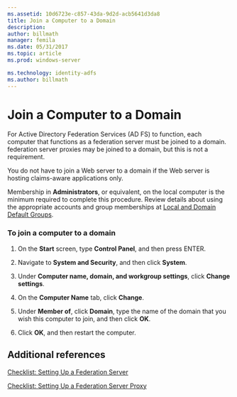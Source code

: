 ```yaml
---
ms.assetid: 10d6723e-c857-43da-9d2d-acb5641d3da8
title: Join a Computer to a Domain
description:
author: billmath
manager: femila
ms.date: 05/31/2017
ms.topic: article
ms.prod: windows-server

ms.technology: identity-adfs
ms.author: billmath
---
```


# Join a Computer to a Domain

For Active Directory Federation Services \(AD FS\) to function, each computer that functions as a federation server must be joined to a domain. federation server proxies may be joined to a domain, but this is not a requirement.  
  
You do not have to join a Web server to a domain if the Web server is hosting claims\-aware applications only.  
  
Membership in **Administrators**, or equivalent, on the local computer is the minimum required to complete this procedure.  Review details about using the appropriate accounts and group memberships at [Local and Domain Default Groups](https://go.microsoft.com/fwlink/?LinkId=83477).   
  
### To join a computer to a domain  
  
1.  On the **Start** screen, type **Control Panel**, and then press ENTER.  
  
2.  Navigate to **System and Security**, and then click **System**.  
  
3.  Under **Computer name, domain, and workgroup settings**, click **Change settings**.  
  
4.  On the **Computer Name** tab, click **Change**.  
  
5.  Under **Member of**, click **Domain**, type the name of the domain that you wish this computer to join, and then click **OK**.  
  
6.  Click **OK**, and then restart the computer.  
  
## Additional references  
[Checklist: Setting Up a Federation Server](Checklist--Setting-Up-a-Federation-Server.md)  
  
[Checklist: Setting Up a Federation Server Proxy](Checklist--Setting-Up-a-Federation-Server-Proxy.md)  
  

